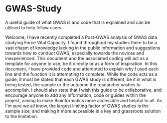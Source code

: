 # GWAS-Study
A useful guide of what GWAS is and code that is explained and can be utilised to help fellow users

Welcome, I have recently completed a Post-GWAS analysis of GWAS data studying Force Vital Capacity, I found throughout my studies there to be a vast chasm of knowledge lacking in the public information and suggestions towards how to conduct GWAS, especially towards the novices and inexperienced. This document and the associated coding will act as a template for anyone to use, be it directly or as a form of inspiration. In this document, I have provided code and attempted to explain why I used each line and the function it is attempting to complete. While the code acts as a guide, it must be stated that each GWAS study is different, be it in what is being tested, the sample or the outcome the researcher wishes to accomplish. I should also state that I wish this guide to be collaborative, and encourage anyone to add any information, code or guides within the project, aiming to make Bioinformatics more accessible and helpful to all. As I'm sure we all know, the largest limiting factor of GWAS studies is the sample size, and making it more accessible is a key and grassroots solution to the limitation.
